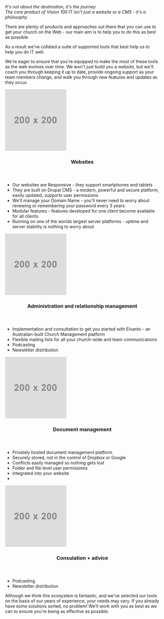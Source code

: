 <header hidden><h2>Tools + Philosophy</h2></header>
<section>
  <div class="text-slab"><em>It's not about the destination, it's the journey</em></div>
  <em>The core product of Vision 100 IT isn't just a website or a CMS - it's a philosophy</em>
  <p>There are plenty of products and approaches out there that you can use to get your church on the Web - our main aim is to help you to do this as best as possible.</p>
  <p>As a result we've collated a suite of supported tools that best help us to help you do IT well.</p>
  <p>We're eager to ensure that you're equipped to make the most of these tools as the web evolves over time. We won't just build you a website, but we'll coach you through keeping it up to date, provide ongoing support as your team members change, and walk you through new features and updates as they occur.</p>
</section>
<section class="features">
  <div class="image-block-2">
    <img src="../../../elements/placeholder.jpeg" />
  </div>
  <div class="text-block-2">
    <header><h3>Websites</h3></header>
    <section>
      <ul>
        <li>Our websites are Responsive - they support smartphones and tablets</li>
        <li>They are built on Drupal CMS - a modern, powerful and secure platform, easily updated, supports user permissions</li>
        <li>We'll manage your Domain Name  - you'll never need to worry about renewing or remembering your password every 3 years</li>
        <li>Modular features - features developed for one client become available for all clients</li>
        <li>Running on one of the worlds largest server platforms - uptime and server stability is nothing to worry about</li>
      </ul>
    </section>
  </div>
  <div class="image-block-2">
    <img src="../../../elements/placeholder.jpeg" />
  </div>
  <div class="text-block-2">
    <header><h3>Administration and relationship management</h3></header>
    <section>
      <ul>
        <li>Implementation and consultation to get you started with Elvanto - an Australian-built Church Management platform</li>
        <li>Flexible mailing lists for all your church-wide and team communications</li>
        <li>Podcasting</li>
        <li>Newsletter distribution</li>
      </ul>
    </section>
  </div>
  <div class="image-block-2">
    <img src="../../../elements/placeholder.jpeg" />
  </div>
  <div class="text-block-2">
    <header><h3>Document management</h3></header>
    <section>
      <ul>
        <li>Privately hosted document management platform</li>
        <li>Securely stored, not in the control of Dropbox or Google</li>
        <li>Conflicts easily managed so nothing gets lost</li>
        <li>Folder and file level user permissions</li>
        <li>Integrated into your website</li>
        <li></li>
      </ul>
    </section>
  </div>
  <div class="image-block-2">
    <img src="../../../elements/placeholder.jpeg" />
  </div>
  <div class="text-block-2">
    <header><h3>Consulation + advice</h3></header>
    <section>
      <ul>
        <li>Podcasting</li>
        <li>Newsletter distribution</li>
      </ul>
    </section>
  </div>
</section>
<section>
  <p>Although we think this ecosystem is fantastic, and we've selected our tools on the basis of our years of experience, your needs may vary. If you already have some solutions sorted, no problem! We'll work with you as best as we can to ensure you're being as effective as possible.</p>
</section>
